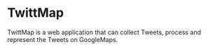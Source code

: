 # TwittMap
TwittMap is a web application that can collect Tweets, process and represent the Tweets on GoogleMaps.

